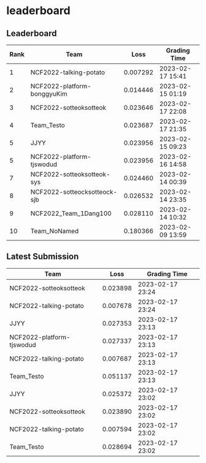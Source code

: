 
# leaderboard
## Leaderboard
|Rank|Team|Loss|Grading Time|
|----|----|----|------------|
|1|NCF2022-talking-potato|0.007292|2023-02-17 15:41|
|2|NCF2022-platform-bonggyuKim|0.014446|2023-02-15 01:19|
|3|NCF2022-sotteoksotteok|0.023646|2023-02-17 22:08|
|4|Team_Testo|0.023687|2023-02-17 21:35|
|5|JJYY|0.023956|2023-02-15 09:23|
|5|NCF2022-platform-tjswodud|0.023956|2023-02-16 14:58|
|7|NCF2022-sotteoksotteok-sys|0.024460|2023-02-14 00:39|
|8|NCF2022-sotteocksotteock-sjb|0.026532|2023-02-14 23:35|
|9|NCF2022_Team_1Dang100|0.028110|2023-02-14 10:32|
|10|Team_NoNamed|0.180366|2023-02-09 13:59|

## Latest Submission
|Team|Loss|Grading Time|
|----|----|------------|
|NCF2022-sotteoksotteok|0.023898|2023-02-17 23:24|
|NCF2022-talking-potato|0.007678|2023-02-17 23:24|
|JJYY|0.027353|2023-02-17 23:13|
|NCF2022-platform-tjswodud|0.027337|2023-02-17 23:13|
|NCF2022-talking-potato|0.007687|2023-02-17 23:13|
|Team_Testo|0.051137|2023-02-17 23:13|
|JJYY|0.025372|2023-02-17 23:02|
|NCF2022-sotteoksotteok|0.023890|2023-02-17 23:02|
|NCF2022-talking-potato|0.007594|2023-02-17 23:02|
|Team_Testo|0.028694|2023-02-17 23:02|
